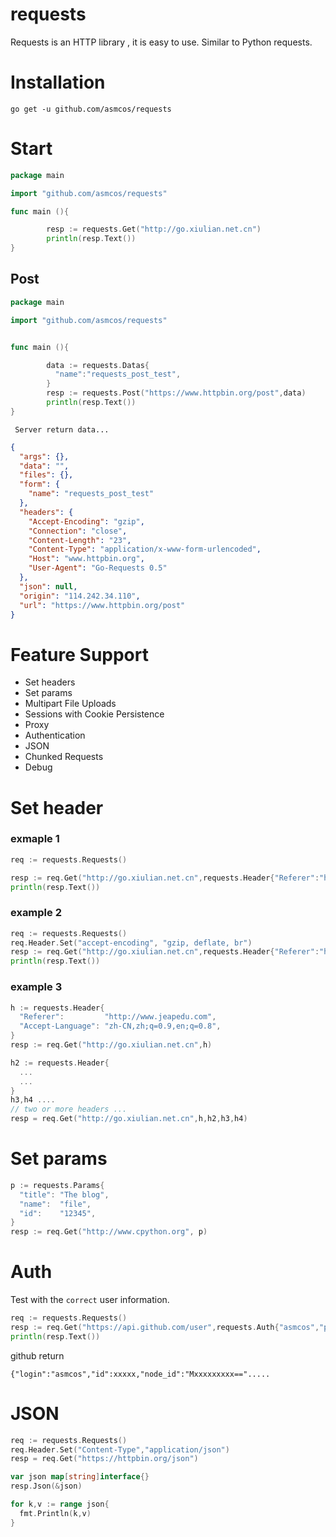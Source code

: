 # requests

Requests is an HTTP library  , it is easy to use. Similar to Python requests.

# Installation

```
go get -u github.com/asmcos/requests
```

# Start

``` go
package main

import "github.com/asmcos/requests"

func main (){

        resp := requests.Get("http://go.xiulian.net.cn")
        println(resp.Text())
}
```

## Post

``` go
package main

import "github.com/asmcos/requests"


func main (){

        data := requests.Datas{
          "name":"requests_post_test",
        }
        resp := requests.Post("https://www.httpbin.org/post",data)
        println(resp.Text())
}

```

     Server return data...

``` json
{
  "args": {},
  "data": "",
  "files": {},
  "form": {
    "name": "requests_post_test"
  },
  "headers": {
    "Accept-Encoding": "gzip",
    "Connection": "close",
    "Content-Length": "23",
    "Content-Type": "application/x-www-form-urlencoded",
    "Host": "www.httpbin.org",
    "User-Agent": "Go-Requests 0.5"
  },
  "json": null,
  "origin": "114.242.34.110",
  "url": "https://www.httpbin.org/post"
}

```

# Feature Support
  - Set headers
  - Set params
  - Multipart File Uploads
  - Sessions with Cookie Persistence
  - Proxy
  - Authentication
  - JSON
  - Chunked Requests
  - Debug


# Set header

### exmaple 1

``` go
req := requests.Requests()

resp := req.Get("http://go.xiulian.net.cn",requests.Header{"Referer":"http://www.jeapedu.com"})
println(resp.Text())
```

### example 2

``` go
req := requests.Requests()
req.Header.Set("accept-encoding", "gzip, deflate, br")
resp := req.Get("http://go.xiulian.net.cn",requests.Header{"Referer":"http://www.jeapedu.com"})
println(resp.Text())

```

### example 3

``` go
h := requests.Header{
  "Referer":         "http://www.jeapedu.com",
  "Accept-Language": "zh-CN,zh;q=0.9,en;q=0.8",
}
resp := req.Get("http://go.xiulian.net.cn",h)

h2 := requests.Header{
  ...
  ...
}
h3,h4 ....
// two or more headers ...
resp = req.Get("http://go.xiulian.net.cn",h,h2,h3,h4)
```


# Set params

``` go
p := requests.Params{
  "title": "The blog",
  "name":  "file",
  "id":    "12345",
}
resp := req.Get("http://www.cpython.org", p)

```


# Auth

Test with the `correct` user information.

``` go
req := requests.Requests()
resp := req.Get("https://api.github.com/user",requests.Auth{"asmcos","password...."})
println(resp.Text())
```

github return

```
{"login":"asmcos","id":xxxxx,"node_id":"Mxxxxxxxxx==".....
```

# JSON

``` go
req := requests.Requests()
req.Header.Set("Content-Type","application/json")
resp = req.Get("https://httpbin.org/json")

var json map[string]interface{}
resp.Json(&json)

for k,v := range json{
  fmt.Println(k,v)
}
```
